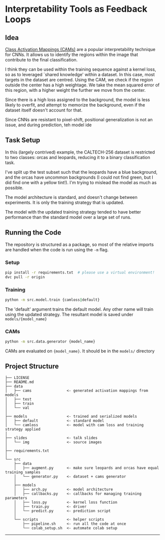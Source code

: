 # Interpretability Tools as Feedback Loops

## Idea
[Class Activation Mappings (CAMs)](http://cnnlocalization.csail.mit.edu/) are a popular interpretability technique for CNNs. It allows us to identify the regions within the image that contribute to the final classification.

I think they can be used within the training sequence against a kernel loss, so as to leveraged `shared knowledge' within a dataset. In this case, most targets in the dataset are centred. Using the CAM, we check if the region outside the center has a high weightage. We take the mean squared error of this region, with a higher weight the further we move from the center.

Since there is a high loss assigned to the background, the model is less likely to overfit, and attempt to memorize the background, even if the dataset itself doesn't account for that.

Since CNNs are resistant to pixel-shift, positional generalization is not an issue, and during prediction, teh model ide

## Task Setup
In this (largely contrived) example, the CALTECH-256 dataset is restricted to two classes: orcas and leopards, reducing it to a binary classification task.

I've split up the test subset such that the leopards have a blue background, and the orcas have uncommon backgrounds (I could not find green, but I did find one with a yellow tint!). I'm trying to mislead the model as much as possible. 

The model architecture is standard, and doesn't change between experiments. It is only the training strategy that is updated. 

The model with the updated training strategy tended to have better performance than the standard model over a large set of runs.

## Running the Code

The repository is structured as a package, so most of the relative imports are handled when the code is run using the `-m` flag.

### Setup

```bash
pip install -r requirements.txt  # please use a virtual environment!
dvc pull -r origin
```

### Training

```bash
python -m src.model.train {camloss|default}
```

The 'default' argument trains the default model. Any other name will train using the updated strategy. The resultant model is saved under `models/{model_name}`

### CAMs

```bash
python -m src.data.generator {model_name}
```

CAMs are evaluated on `{model_name}`. It should be in the `models/` directory

## Project Structure

    ├── LICENSE
    ├── README.md
    ├── data
    │   ├── cams                <- generated activation mappings from models
    │   ├── test
    │   ├── train
    │   └── val
    │
    ├── models                  <- trained and serialized models
    │   ├── default             <- standard model
    │   └── camloss             <- model with cam loss and training strategy applied
    │
    ├── slides                  <- talk slides
    │   └── img                 <- source images
    │
    ├── requirements.txt
    │
    └── src
        ├── data
        │   ├── augment.py      <- make sure leopards and orcas have equal training samples
        │   └── generator.py    <- dataset + cams generator
        │
        ├── models
        │   ├── arch.py         <- model architecture
        │   ├── callbacks.py    <- callbacks for managing training parameters
        │   ├── loss.py         <- kernel loss function
        │   ├── train.py        <- driver
        │   └── predict.py      <- prediction script
        │
        └── scripts             <- helper scripts
            ├── pipeline.sh     <- run all the code at once
            └── colab_setup.sh  <- automate colab setup
--------
